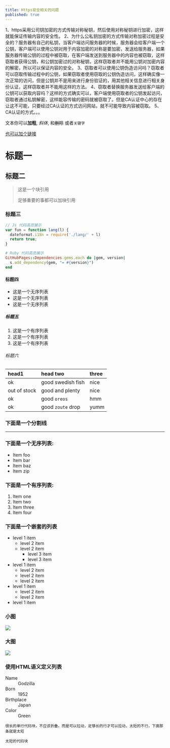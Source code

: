 ```yaml
---
title: Https安全相关的问题
published: true
---
```



1、https采用公司钥加密的方式传输对称秘钥，然后使用对称秘钥进行加密，这样就能保证传输内容的安全性。
2、为什么公私钥加密的方式传输对称加密过程是安全的？服务器有自己的私钥，当客户端访问服务器的时候，服务器会给客户端一个公钥，客户端可以使用公钥对用于内容加密的对称是要加密，发送给服务器，如果服务器传输公钥的过程中被窃取，在客户端发送到服务器中的内容也被窃取，这样窃取者获得公钥，和公钥加密过的对称秘钥，这样窃取者并不能用公钥对加密内容的解密，所以可以保证内容的安全。
3、窃取者可以使用公钥伪造访问吗？窃取者可以窃取传输过程中的公钥，如果窃取者使用窃取的公钥伪造访问，这样确实像一次正常的访问，但是公钥并不是用来进行身份验证的，用其他相关信息进行相关身份认证，这样窃取者并不能用这样的方法。
4、窃取者替换服务器发送给客户端的公钥可以获取内容吗？这样的方式确实可以，客户端使用窃取者的公钥发起访问，窃取者通过私钥解密，这样能容传输的密码就被窃取了。但是CA认证中心的存在让这不可能，只要经过CA认证的方式访问网站，就不可能导致内容被窃取。
5、CA认证的方式。。。

文本你可以**加粗**, _斜体_, 和~~删除~~ 或者`关键字`

[也可以加个链接](www.baidu.com)

# [](#header-1)标题一

## [](#header-2)标题二

> 这是一个块引用
>
> 足够重要的事都可以加块引用

### [](#header-3)标题三

```js
// Js 代码高亮展示
var fun = function lang(l) {
  dateformat.i18n = require('./lang/' + l)
  return true;
}
```

```ruby
# Ruby 代码高亮展示
GitHubPages::Dependencies.gems.each do |gem, version|
  s.add_dependency(gem, "= #{version}")
end
```

#### [](#header-4)标题四

*   这是一个无序列表
*   这是一个无序列表
*   这是一个无序列表

##### [](#header-5)标题五

1.  这是一个有序列表
2.  这是一个有序列表
3.  这是一个有序列表

###### [](#header-6)标题六

| head1        | head two          | three |
|:-------------|:------------------|:------|
| ok           | good swedish fish | nice  |
| out of stock | good and plenty   | nice  |
| ok           | good `oreos`      | hmm   |
| ok           | good `zoute` drop | yumm  |

### 下面是一个分割线

* * *

### 下面是一个无序列表:

*   Item foo
*   Item bar
*   Item baz
*   Item zip

### 下面是一个有序列表:

1.  Item one
1.  Item two
1.  Item three
1.  Item four

### 下面是一个嵌套的列表

- level 1 item
  - level 2 item
  - level 2 item
    - level 3 item
    - level 3 item
- level 1 item
  - level 2 item
  - level 2 item
  - level 2 item
- level 1 item
  - level 2 item
  - level 2 item
- level 1 item

### 小图

![](https://assets-cdn.github.com/images/icons/emoji/octocat.png)

### 大图

![](https://guides.github.com/activities/hello-world/branching.png)


### 使用HTML语义定义列表

<dl>
<dt>Name</dt>
<dd>Godzilla</dd>
<dt>Born</dt>
<dd>1952</dd>
<dt>Birthplace</dt>
<dd>Japan</dd>
<dt>Color</dt>
<dd>Green</dd>
</dl>

```
很长的单行代码块，不应该折叠。而是可以拉动，足够长的行才可以拉动，太短的不行，下面那条就是太短
```

```
太短的代码块
```
